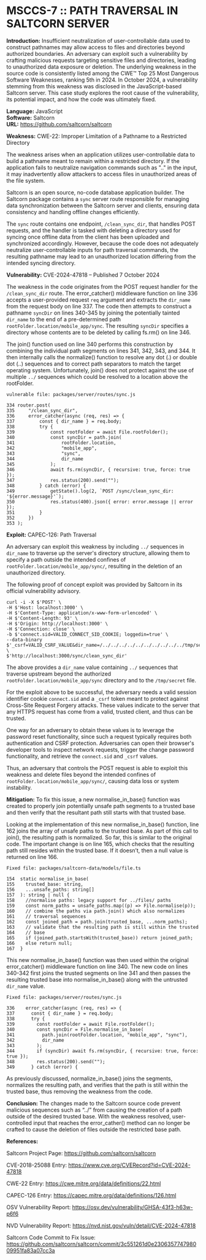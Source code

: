# MSCCS-7 :: PATH TRAVERSAL IN SALTCORN SERVER

**Introduction:** Insufficient neutralization of user-controllable data used to construct pathnames may allow access to files and directories beyond authorized boundaries. An adversary can exploit such a vulnerability by crafting malicious requests targeting sensitive files and directories, leading to unauthorized data exposure or deletion. The underlying weakness in the source code is consistently listed among the CWE™ Top 25 Most Dangerous Software Weaknesses, ranking 5th in 2024. In October 2024, a vulnerability stemming from this weakness was disclosed in the JavaScript-based Saltcorn server. This case study explores the root cause of the vulnerability, its potential impact, and how the code was ultimately fixed.

**Language:** JavaScript  
**Software:** Saltcorn  
**URL:** https://github.com/saltcorn/saltcorn

**Weakness:** CWE-22: Improper Limitation of a Pathname to a Restricted Directory

The weakness arises when an application utilizes user-controllable data to build a pathname meant to remain within a restricted directory. If the application fails to neutralize navigation commands such as ".." in the input, it may inadvertently allow attackers to access files in unauthorized areas of the file system. 

Saltcorn is an open source, no-code database application builder. The Saltcorn package contains a `sync` server route responsible for managing data synchronization between the Saltcorn server and clients, ensuring data consistency and handling offline changes efficiently. 

The `sync` route contains one endpoint, `/clean_sync_dir`, that handles POST requests, and the handler is tasked with deleting a directory used for syncing once offline data from the client has been uploaded and synchronized accordingly. However, because the code does not adequately neutralize user-controllable inputs for path traversal commands, the resulting pathname may lead to an unauthorized location differing from the intended syncing directory.

**Vulnerability:** CVE-2024-47818 – Published 7 October 2024  

The weakness in the code originates from the POST request handler for the `/clean_sync_dir` route. The error_catcher() middleware function on line 336 accepts a user-provided request `req` argument and extracts the `dir_name` from the request body on line 337. The code then attempts to construct a pathname `syncDir` on lines 340-345 by joining the potentially tainted `dir_name` to the end of a pre-determined path `rootFolder.location/mobile_app/sync`. The resulting `syncDir` specifies a directory whose contents are to be deleted by calling fs.rm() on line 346.

The join() function used on line 340 performs this construction by combining the individual path segments on lines 341, 342, 343, and 344. It then internally calls the normalize() function to resolve any dot (.) or double dot (..) sequences and to correct path separators to match the target operating system. Unfortunately, join() does not protect against the use of multiple `../` sequences which could be resolved to a location above the rootFolder.

    vulnerable file: packages/server/routes/sync.js
    
    334	router.post(
    335	    "/clean_sync_dir",
    336	    error_catcher(async (req, res) => {
    337	        const { dir_name } = req.body;
    338	        try {
    339	            const rootFolder = await File.rootFolder();
    340	            const syncDir = path.join(
    341	                rootFolder.location,
    342	                "mobile_app",
    343	                "sync",
    344	                dir_name
    345	            );
    346	            await fs.rm(syncDir, { recursive: true, force: true });
    347	            res.status(200).send("");
    348	        } catch (error) {
    349	            getState().log(2, `POST /sync/clean_sync_dir: '${error.message}'`);
    350	            res.status(400).json({ error: error.message || error });
    351	        }
    352	    })
    353	);
    
**Exploit:** CAPEC-126: Path Traversal

An adversary can exploit this weakness by including `../` sequences in `dir_name` to traverse up the server's directory structure, allowing them to specify a path outside the intended confines of `rootFolder.location/mobile_app/sync/`, resulting in the deletion of an unauthorized directory.

The following proof of concept exploit was provided by Saltcorn in its official vulnerability advisory.

    curl -i -X $'POST' \
    -H $'Host: localhost:3000' \
    -H $'Content-Type: application/x-www-form-urlencoded' \
    -H $'Content-Length: 93' \
    -H $'Origin: http://localhost:3000' \
    -H $'Connection: close' \
    -b $'connect.sid=VALID_CONNECT_SID_COOKIE; loggedin=true' \
    --data-binary $'_csrf=VALID_CSRF_VALUE&dir_name=/../../../../../../../../../../tmp/secret' \
    $'http://localhost:3000/sync/clean_sync_dir'

The above provides a `dir_name` value containing `../` sequences that traverse upstream beyond the authorized `rootFolder.location/mobile_app/sync` directory and to the `/tmp/secret` file.

For the exploit above to be successful, the adversary needs a valid session identifier cookie `connect.sid` and a `_csrf` token meant to protect against Cross-Site Request Forgery attacks. These values indicate to the server that any HTTPS request has come from a valid, trusted client, and thus can be trusted. 

One way for an adversary to obtain these values is to leverage the password reset functionality, since such a request typically requires both authentication and CSRF protection. Adversaries can open their browser's developer tools to inspect network requests, trigger the change password functionality, and retrieve the `connect.sid` and `_csrf` values.

Thus, an adversary that controls the POST request is able to exploit this weakness and delete files beyond the intended confines of `rootFolder.location/mobile_app/sync/`, causing data loss or system instability.

**Mitigation:** To fix this issue, a new normalise_in_base() function was created to properly join potentially unsafe path segments to a trusted base and then verify that the resultant path still starts with that trusted base.

Looking at the implementation of this new normalise_in_base() function, line 162 joins the array of unsafe paths to the trusted base. As part of this call to join(), the resulting path is normalized. So far, this is similar to the original code. The important change is on line 165, which checks that the resulting path still resides within the trusted base. If it doesn’t, then a null value is returned on line 166.

    Fixed file: packages/saltcorn-data/models/file.ts
    
    154  static normalise_in_base(
    155    trusted_base: string,
    156    ...unsafe_paths: string[]
    157  ): string | null {
    158    //normalise paths: legacy support for ../files/ paths
    159    const norm_paths = unsafe_paths.map((p) => File.normalise(p));
    160    // combine the paths via path.join() which also normalizes
    161    // traversal sequences
    162    const joined_path = path.join(trusted_base, ...norm_paths);
    163    // validate that the resulting path is still within the trusted
    164    // base
    165    if (joined_path.startsWith(trusted_base)) return joined_path;
    166    else return null;
    167  }

This new normalise_in_base() function was then used within the original error_catcher() middleware function on line 340. The new code on lines 340-342 first joins the trusted segments on line 341 and then passes the resulting trusted base into normalise_in_base() along with the untrusted `dir_name` value.

    Fixed file: packages/server/routes/sync.js
    
    336    error_catcher(async (req, res) => {
    337      const { dir_name } = req.body;
    338      try {
    339        const rootFolder = await File.rootFolder();
    340        const syncDir = File.normalise_in_base(
    341          path.join(rootFolder.location, "mobile_app", "sync"),
    342          dir_name
    343        );
    344        if (syncDir) await fs.rm(syncDir, { recursive: true, force: true });
    348        res.status(200).send("");
    349      } catch (error) {

As previously discussed, normalize_in_base() joins the segments, normalizes the resulting path, and verifies that the path is still within the trusted base, thus removing the weakness from the code.

**Conclusion:** The changes made to the Saltcorn source code prevent malicious sequences such as “../” from causing the creation of a path outside of the desired trusted base. With the weakness resolved, user-controlled input that reaches the error_cather() method can no longer be crafted to cause the deletion of files outside the restricted base path.

**References:**

Saltcorn Project Page: https://github.com/saltcorn/saltcorn

CVE-2018-25088 Entry: https://www.cve.org/CVERecord?id=CVE-2024-47818

CWE-22 Entry: https://cwe.mitre.org/data/definitions/22.html

CAPEC-126 Entry: https://capec.mitre.org/data/definitions/126.html

OSV Vulnerability Report: https://osv.dev/vulnerability/GHSA-43f3-h63w-p6f6

NVD Vulnerability Report: https://nvd.nist.gov/vuln/detail/CVE-2024-47818

Saltcorn Code Commit to Fix Issue: https://github.com/saltcorn/saltcorn/commit/3c551261d0e230635774798009951fa83a07cc3a
